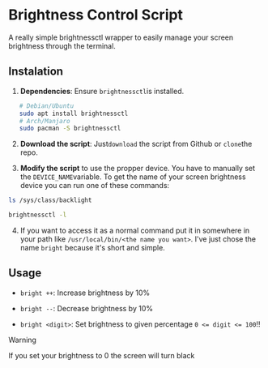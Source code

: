 # Brightness Control Script

A really simple brightnessctl wrapper to easily manage your screen brightness through the terminal.

## Instalation
1. **Dependencies**: Ensure  `brightnessctl`is installed.
```bash
   # Debian/Ubuntu
   sudo apt install brightnessctl
   # Arch/Manjaro
   sudo pacman -S brightnessctl
```
2. **Download the script**: Just`download` the script from Github or `clone`the repo.

3. **Modify the script** to use the propper device. You have to manually set the `DEVICE_NAME`variable. To get the name of your screen brightness device you can run one of these commands:
```bash
ls /sys/class/backlight
```
```bash
brightnessctl -l
```

4. If you want to access it as a normal command put it in somewhere in your path like `/usr/local/bin/<the name you want>`. 
I've just chose the name `bright` because it's short and simple.



## Usage

- `bright ++`: Increase brightness by 10%

- `bright --`: Decrease brightness by 10%

- `bright <digit>`: Set brightness to given percentage `0 <= digit <= 100`!!

> [!WARNING]
> If you set your brightness to 0 the screen will turn black
